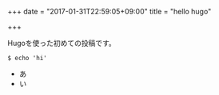 +++
date = "2017-01-31T22:59:05+09:00"
title = "hello hugo"

+++


Hugoを使った初めての投稿です。

```
$ echo 'hi'
```

- あ
- い

